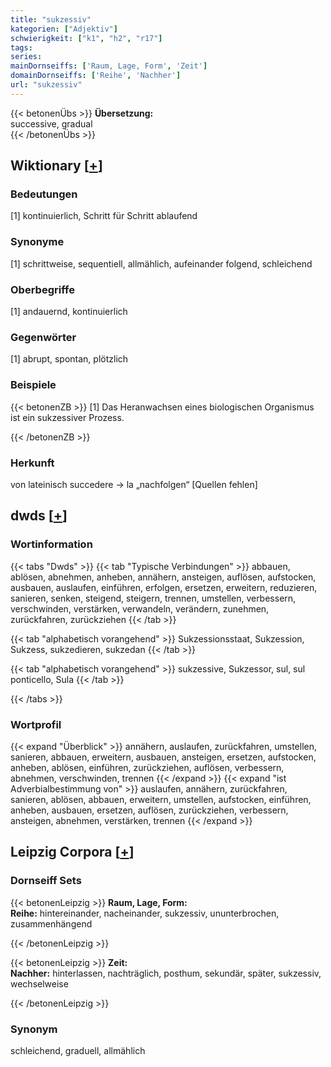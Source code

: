 ```yaml
---
title: "sukzessiv"
kategorien: ["Adjektiv"]
schwierigkeit: ["k1", "h2", "r17"]
tags:
series:
mainDornseiffs: ['Raum, Lage, Form', 'Zeit']
domainDornseiffs: ['Reihe', 'Nachher']
url: "sukzessiv"
---
```


{{< betonenÜbs >}}
**Übersetzung:**  
successive, gradual  
{{< /betonenÜbs >}}

## Wiktionary [[+](https://de.wiktionary.org/wiki/sukzessiv)]

### Bedeutungen
[1] kontinuierlich, Schritt für Schritt ablaufend  

### Synonyme
[1] schrittweise, sequentiell, allmählich, aufeinander folgend, schleichend  

### Oberbegriffe
[1] andauernd, kontinuierlich  

### Gegenwörter
[1] abrupt, spontan, plötzlich  

### Beispiele
{{< betonenZB >}}
[1] Das Heranwachsen eines biologischen Organismus ist ein sukzessiver Prozess.  

{{< /betonenZB >}}
### Herkunft
von lateinisch succedere → la „nachfolgen“ [Quellen fehlen]  



## dwds [[+](https://www.dwds.de/wb/sukzessiv)]

### Wortinformation
{{< tabs "Dwds" >}}
{{< tab "Typische Verbindungen" >}}
abbauen, ablösen, abnehmen, anheben, annähern, ansteigen, auflösen, aufstocken, ausbauen, auslaufen, einführen, erfolgen, ersetzen, erweitern, reduzieren, sanieren, senken, steigend, steigern, trennen, umstellen, verbessern, verschwinden, verstärken, verwandeln, verändern, zunehmen, zurückfahren, zurückziehen
{{< /tab >}}

{{< tab "alphabetisch vorangehend" >}}
Sukzessionsstaat, Sukzession, Sukzess, sukzedieren, sukzedan
{{< /tab >}}

{{< tab "alphabetisch vorangehend" >}}
sukzessive, Sukzessor, sul, sul ponticello, Sula
{{< /tab >}}

{{< /tabs >}}

### Wortprofil
{{< expand "Überblick" >}} annähern, auslaufen, zurückfahren, umstellen, sanieren, abbauen, erweitern, ausbauen, ansteigen, ersetzen, aufstocken, anheben, ablösen, einführen, zurückziehen, auflösen, verbessern, abnehmen, verschwinden, trennen {{< /expand >}}
{{< expand "ist Adverbialbestimmung von" >}} auslaufen, annähern, zurückfahren, sanieren, ablösen, abbauen, erweitern, umstellen, aufstocken, einführen, anheben, ausbauen, ersetzen, auflösen, zurückziehen, verbessern, ansteigen, abnehmen, verstärken, trennen {{< /expand >}}

## Leipzig Corpora [[+](https://corpora.uni-leipzig.de/en/res?word=sukzessiv&corpusId=deu_newscrawl-public_2018)]

### Dornseiff Sets
{{< betonenLeipzig >}}
**Raum, Lage, Form:**  
**Reihe:** hintereinander, nacheinander, sukzessiv, ununterbrochen, zusammenhängend  

{{< /betonenLeipzig >}}


{{< betonenLeipzig >}}
**Zeit:**  
**Nachher:** hinterlassen, nachträglich, posthum, sekundär, später, sukzessiv, wechselweise  

{{< /betonenLeipzig >}}

### Synonym
schleichend, graduell, allmählich

